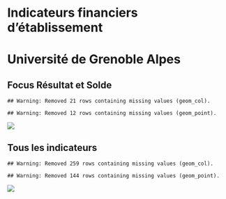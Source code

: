 Indicateurs financiers d’établissement
================

# Université de Grenoble Alpes

## Focus Résultat et Solde

    ## Warning: Removed 21 rows containing missing values (geom_col).

    ## Warning: Removed 12 rows containing missing values (geom_point).

![](université_de_grenoble_alpes_files/figure-gfm/etab.focus-1.png)<!-- -->

## Tous les indicateurs

    ## Warning: Removed 259 rows containing missing values (geom_col).

    ## Warning: Removed 144 rows containing missing values (geom_point).

![](université_de_grenoble_alpes_files/figure-gfm/etab-1.png)<!-- -->
